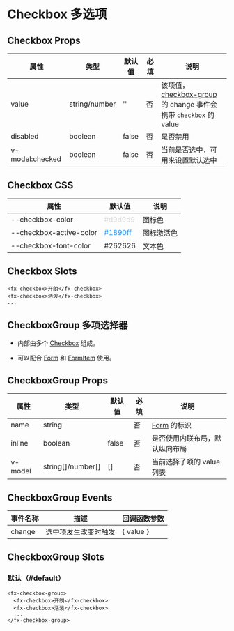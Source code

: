 # Checkbox 多选项

## Checkbox Props

| 属性            | 类型          | 默认值 | 必填 | 说明                                                                                  |
| --------------- | ------------- | ------ | ---- | ------------------------------------------------------------------------------------- |
| value           | string/number | ''     | 否   | 该项值，[checkbox-group](./CheckboxGroup.md) 的 change 事件会携带 `checkbox` 的 value |
| disabled        | boolean       | false  | 否   | 是否禁用                                                                              |
| v-model:checked | boolean       | false  | 否   | 当前是否选中，可用来设置默认选中                                                      |

## Checkbox CSS

| 属性                    | 默认值                             | 说明       |
| ----------------------- | ---------------------------------- | ---------- |
| --checkbox-color        | <font color=#d9d9d9>#d9d9d9</font> | 图标色     |
| --checkbox-active-color | <font color=#1890ff>#1890ff</font> | 图标激活色 |
| --checkbox-font-color   | <font color=#262626>#262626</font> | 文本色     |

## Checkbox Slots

```
<fx-checkbox>开朗</fx-checkbox>
<fx-checkbox>活泼</fx-checkbox>
...
```

## CheckboxGroup 多项选择器

- 内部由多个 [Checkbox](./Checkbox.md#Checkbox-多选项) 组成。

- 可以配合 [Form](./Form.md) 和 [FormItem](./Form.md#formitem-表单项) 使用。

## CheckboxGroup Props

| 属性    | 类型              | 默认值 | 必填 | 说明                           |
| ------- | ----------------- | ------ | ---- | ------------------------------ |
| name    | string            |        | 否   | [Form](./Form.md) 的标识       |
| inline  | boolean           | false  | 否   | 是否使用内联布局，默认纵向布局 |
| v-model | string[]/number[] | []     | 否   | 当前选择子项的 value 列表      |

## CheckboxGroup Events

| 事件名称 | 描述                 | 回调函数参数 |
| -------- | -------------------- | ------------ |
| change   | 选中项发生改变时触发 | { value }    |

## CheckboxGroup Slots

### 默认（#default）

```
<fx-checkbox-group>
  <fx-checkbox>开朗</fx-checkbox>
  <fx-checkbox>活泼</fx-checkbox>
  ...
</fx-checkbox-group>
```
